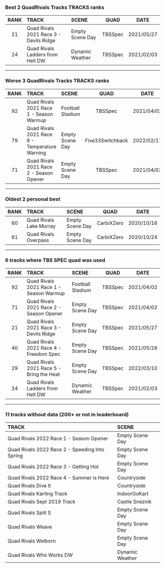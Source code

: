 ### Best 2 QuadRivals Tracks TRACKS ranks
|RANK|TRACK|SCENE|QUAD|DATE|
|:---:|:---|:---|:---:|:---:|
|21|Quad Rivals 2021 Race 3 - Devils Ridge|Empty Scene Day|TBSSpec|2021/05/27|
|24|Quad Rivals Ladders from Hell DW|Dynamic Weather|TBSSpec|2021/02/03|
---
### Worse 3 QuadRivals Tracks TRACKS ranks
|RANK|TRACK|SCENE|QUAD|DATE|
|:---:|:---|:---|:---:|:---:|
|92|Quad Rivals 2021 Race 1 - Season Warmup|Football Stadium|TBSSpec|2021/04/02|
|79|Quad Rivals 2021 Race 6 - Temperature Warning|Empty Scene Day|Five33Switchback|2022/02/17|
|71|Quad Rivals 2021 Race 2 - Season Opener|Empty Scene Day|TBSSpec|2021/04/02|
---
### Oldest 2 personal best
|RANK|TRACK|SCENE|QUAD|DATE|
|:---:|:---|:---|:---:|:---:|
|60|Quad Rivals Lake Murray|Empty Scene Day|CarbiXZero|2020/10/16|
|61|Quad Rivals Overpass|Empty Scene Day|CarbiXZero|2020/10/24|
---
### 6 tracks where TBS SPEC quad was used
|RANK|TRACK|SCENE|QUAD|DATE|
|:---:|:---|:---|:---:|:---:|
|92|Quad Rivals 2021 Race 1 - Season Warmup|Football Stadium|TBSSpec|2021/04/02|
|71|Quad Rivals 2021 Race 2 - Season Opener|Empty Scene Day|TBSSpec|2021/04/02|
|21|Quad Rivals 2021 Race 3 - Devils Ridge|Empty Scene Day|TBSSpec|2021/05/27|
|40|Quad Rivals 2021 Race 4 - Freedom Spec|Empty Scene Day|TBSSpec|2021/05/28|
|29|Quad Rivals 2021 Race 5 - Bring the Heat|Empty Scene Day|TBSSpec|2022/03/10|
|24|Quad Rivals Ladders from Hell DW|Dynamic Weather|TBSSpec|2021/02/03|
---
### 11 tracks without data (200+ or not in leaderboard)
|TRACK|SCENE|
|:---|:---|
|Quad Rivals 2022 Race 1 - Season Opener|Empty Scene Day|
|Quad Rivals 2022 Race 2 - Speeding Into Spring|Empty Scene Day|
|Quad Rivals 2022 Race 3 - Getting Hot|Empty Scene Day|
|Quad Rivals 2022 Race 4 - Summer is Here|Countryside|
|Quad Rivals Dive It|Countryside|
|Quad Rivals Karting Track|IndoorGoKart|
|Quad Rivals Sept 2019 Track|Castle Sneznik|
|Quad Rivals Split S|Empty Scene Day|
|Quad Rivals Weave|Empty Scene Day|
|Quad Rivals Welborn|Empty Scene Day|
|Quad Rivals Who Works DW|Dynamic Weather|

